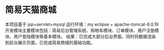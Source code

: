 # 简易天猫商城
本项目基于 jsp+servlet+mysql
运行环境：my eclipse + apache-tomcat-9.0.19
开发模块主要模块包括：简易后台管理系统、购物车模块、订单模块、用户注册模块、用户登陆模块等基本模块。
结果：已完成大部分后台界面，同时将数据渲染到前台展示页面，已完成简易商城的基础功能。
